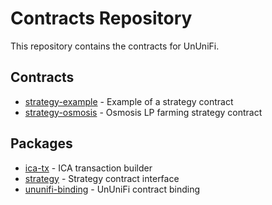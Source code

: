 # Contracts Repository

This repository contains the contracts for UnUniFi.

## Contracts

- [strategy-example](./contracts/strategy-example) - Example of a strategy contract
- [strategy-osmosis](./contracts/strategy-osmosis) - Osmosis LP farming strategy contract

## Packages

- [ica-tx](./packages/ica-tx) - ICA transaction builder
- [strategy](./packages/strategy) - Strategy contract interface
- [ununifi-binding](./packages/ununifi-binding) - UnUniFi contract binding
